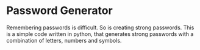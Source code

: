 # Password Generator
Remembering passwords is difficult. So is creating strong passwords. This is a simple code written in python, that generates strong passwords with a combination of letters, numbers and symbols.
